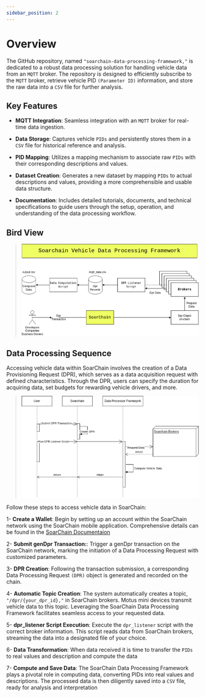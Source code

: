 ```yaml
---
sidebar_position: 2
---
```


# Overview

The GitHub repository, named `"soarchain-data-processing-framework,"` is dedicated to a robust data processing solution for handling vehicle data from an `MQTT` broker. The repository is designed to efficiently subscribe to the `MQTT` broker, retrieve vehicle PID `(Parameter ID)` information, and store the raw data into a `CSV` file for further analysis.

## Key Features

- **MQTT Integration**: Seamless integration with an `MQTT` broker for real-time data ingestion.

- **Data Storage**: Captures vehicle `PIDs` and persistently stores them in a `CSV` file for historical reference and analysis.

- **PID Mapping**: Utilizes a mapping mechanism to associate raw `PIDs` with their corresponding descriptions and values.

- **Dataset Creation**: Generates a new dataset by mapping `PIDs` to actual descriptions and values, providing a more comprehensible and usable data structure.

- **Documentation**: Includes detailed tutorials, documents, and technical specifications to guide users through the setup, operation, and understanding of the data processing workflow.

## Bird View

>![Big Picture](/static/img/data-processor-flow.drawio.png)

## Data Processing Sequence

Accessing vehicle data within SoarChain involves the creation of a Data Provisioning Request (DPR), which serves as a data acquisition request with defined characteristics. Through the DPR, users can specify the duration for acquiring data, set budgets for rewarding vehicle drivers, and more.

>![Big Picture](/static/img/sequence.png)

Follow these steps to access vehicle data in SoarChain:

1- **Create a Wallet**: Begin by setting up an account within the SoarChain network using the SoarChain mobile application. Comprehensive details can be found in the [SoarChain Documentaion](https://docs.soarchain.com/)

2- **Submit genDpr Transaction:**: Trigger a genDpr transaction on the SoarChain network, marking the initiation of a Data Processing Request with customized parameters.

3- **DPR Creation**: Following the transaction submission, a corresponding Data Processing Request `(DPR)` object is generated and recorded on the chain.

4- **Automatic Topic Creation**: The system automatically creates a topic, `"/dpr/{your_dpr_id},"` in SoarChain brokers. Motus mini devices transmit vehicle data to this topic. Leveraging the SoarChain Data Processing Framework facilitates seamless access to your requested data.

5- **dpr_listener Script Execution**: Execute the `dpr_listener` script with the correct broker information. This script reads data from SoarChain brokers, streaming the data into a designated file of your choice.

6- **Data Transformation**: When data received it is time to transfer the `PIDs` to real values and description and compute the data

7- **Compute and Save Data**: The SoarChain Data Processing Framework plays a pivotal role in computing data, converting PIDs into real values and descriptions. The processed data is then diligently saved into a `CSV` file, ready for analysis and interpretation
